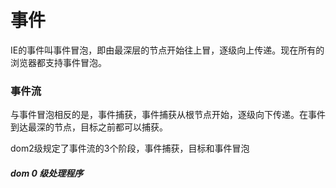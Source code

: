 # 事件
IE的事件叫事件冒泡，即由最深层的节点开始往上冒，逐级向上传递。现在所有的浏览器都支持事件冒泡。

### 事件流
与事件冒泡相反的是，事件捕获，事件捕获从根节点开始，逐级向下传递。在事件到达最深的节点，目标之前都可以捕获。

dom2级规定了事件流的3个阶段，事件捕获，目标和事件冒泡

##### dom 0 级处理程序

